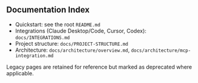 ## Documentation Index

- Quickstart: see the root `README.md`
- Integrations (Claude Desktop/Code, Cursor, Codex): `docs/INTEGRATIONS.md`
- Project structure: `docs/PROJECT-STRUCTURE.md`
- Architecture: `docs/architecture/overview.md`, `docs/architecture/mcp-integration.md`

Legacy pages are retained for reference but marked as deprecated where applicable.

